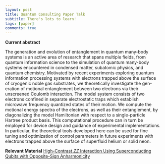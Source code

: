 ```yaml
---
layout: post
title: Quantum Consulting Paper Talk
subtitle: There's lots to learn!
tags: [paper]
comments: true
---
```


**Current abstract**

The generation and evolution of entanglement in quantum many-body systems is an active area of
research that spans multiple fields, from quantum information science to the simulation of quantum
many-body systems encountered in condensed matter, subatomic physics, and quantum chemistry.
Motivated by recent experiments exploring quantum information processing systems with electrons
trapped above the surface of cryogenic noble gas substrates, we theoretically investigate the gen-
eration of motional entanglement between two electrons via their unscreened Coulomb interaction.
The model system consists of two electrons confined in separate electrostatic traps which establish
microwave frequency quantized states of their motion. We compute the motional energy spectra of
the electrons, as well as their entanglement, by diagonalizing the model Hamiltonian with respect
to a single-particle Hartree product basis. This computational procedure can in turn be employed
for device design and guidance of experimental implementations. In particular, the theoretical
tools developed here can be used for fine tuning and optimization of control parameters in future
experiments with electrons trapped above the surface of superfluid helium or solid neon.

**Relevant Material**
[High-Contrast $ZZ$ Interaction Using Superconducting Qubits with Opposite-Sign Anharmonicity](https://journals.aps.org/prl/abstract/10.1103/PhysRevLett.125.200503)